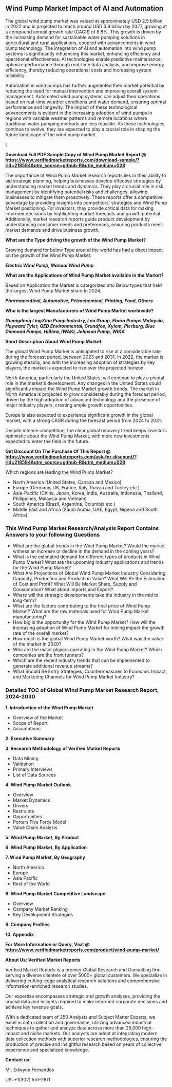 <h2>Wind Pump Market Impact of AI and Automation</h2><p>The global wind pump market was valued at approximately USD 2.5 billion in 2022 and is projected to reach around USD 3.8 billion by 2027, growing at a compound annual growth rate (CAGR) of 8.8%. This growth is driven by the increasing demand for sustainable water pumping solutions in agricultural and rural applications, coupled with advancements in wind pump technology. The integration of AI and automation into wind pump systems is significantly influencing this market, enhancing efficiency and operational effectiveness. AI technologies enable predictive maintenance, optimize performance through real-time data analysis, and improve energy efficiency, thereby reducing operational costs and increasing system reliability.</p><p>Automation in wind pumps has further augmented their market potential by reducing the need for manual intervention and improving overall system management. Automated wind pump systems can adjust their operations based on real-time weather conditions and water demand, ensuring optimal performance and longevity. The impact of these technological advancements is evident in the increasing adoption of wind pumps in regions with variable weather patterns and remote locations where traditional water pumping methods are less feasible. As these technologies continue to evolve, they are expected to play a crucial role in shaping the future landscape of the wind pump market.</p>t</p><p id="" class=""><strong>Download Full PDF Sample Copy of Wind Pump Market Report @ <a href="https://www.verifiedmarketreports.com/download-sample/?rid=218584&utm_source=github-R&utm_medium=028" target="_blank">https://www.verifiedmarketreports.com/download-sample/?rid=218584&utm_source=github-R&utm_medium=028</a></strong></p><p>The importance of&nbsp;Wind Pump Market research reports lies in their ability to aid strategic planning, helping businesses develop effective strategies by understanding market trends and dynamics. They play a crucial role in risk management by identifying potential risks and challenges, allowing businesses to mitigate them proactively. These reports offer a competitive advantage by providing insights into competitors' strategies and Wind Pump Market positioning. For investors, they provide critical data for making informed decisions by highlighting market forecasts and growth potential. Additionally, market research reports guide product development by understanding consumer needs and preferences, ensuring products meet market demands and drive business growth.</p><p><strong>What are the&nbsp;Type driving the growth of the Wind Pump Market?</strong></p><p id="" class="">Growing demand for below Type around the world has had a direct impact on the growth of the Wind Pump Market:</p><em><strong>Electric Wind Pump, Manual Wind Pump</strong></em></p><strong>What are the&nbsp;Applications&nbsp;of Wind Pump Market available in the Market?</strong></p><p id="" class="">Based on Application the Market is categorized into Below types that held the largest Wind Pump Market share In 2024.</p><em><strong>Pharmaceutical, Automotive, Petrochemical, Printing, Food, Others</strong></em></p><strong>Who is the largest Manufacturers of Wind Pump Market worldwide?</strong></p><p><em><strong>Guangdong LingXiao Pump Industry, Leo Group, Ebara Pumps Malaysia, Hayward Tyler, QED Environmental, Grundfos, Xylem, Pierburg, Blue Diamond Pumps, HiBlow, IWAKI, Johnson Pump, WIKA</strong></em></p><p id="" class=""><strong>Short Description About Wind Pump Market:</strong></p><p>The global Wind Pump Market is anticipated to rise at a considerable rate during the forecast period, between 2023 and 2031. In 2022, the market is growing steadily, and with the increasing adoption of strategies by key players, the market is expected to rise over the projected horizon.</p><p>North America, particularly the United States, will continue to play a pivotal role in the market's development. Any changes in the United States could significantly impact the Wind Pump Market growth trends. The market in North America is projected to grow considerably during the forecast period, driven by the high adoption of advanced technology and the presence of major industry players, creating ample growth opportunities.</p><p>Europe is also expected to experience significant growth in the global market, with a strong CAGR during the forecast period from 2024 to 2031.</p><p>Despite intense competition, the clear global recovery trend keeps investors optimistic about the Wind Pump Market, with more new investments expected to enter the field in the future.</p><p id="" class=""><strong>Get Discount On The Purchase Of This Report @ <a href="https://www.verifiedmarketreports.com/ask-for-discount/?rid=218584&utm_source=github-R&utm_medium=028" target="_blank">https://www.verifiedmarketreports.com/ask-for-discount/?rid=218584&utm_source=github-R&utm_medium=028</a></strong></p>Which regions are leading the Wind Pump Market?</p><ul><li>North America (United States, Canada and Mexico)</li><li>Europe (Germany, UK, France, Italy, Russia and Turkey etc.)</li><li>Asia-Pacific (China, Japan, Korea, India, Australia, Indonesia, Thailand, Philippines, Malaysia and Vietnam)</li><li>South America (Brazil, Argentina, Columbia etc.)</li><li>Middle East and Africa (Saudi Arabia, UAE, Egypt, Nigeria and South Africa)</li></ul><h3 id="" class="">This Wind Pump Market Research/Analysis Report Contains Answers to your following Questions</h3><ul><li>What are the global trends in the Wind Pump Market? Would the market witness an increase or decline in the demand in the coming years?</li><li>What is the estimated demand for different types of products in Wind Pump Market? What are the upcoming industry applications and trends for the Wind Pump Market?</li><li>What Are Projections of Global Wind Pump Market Industry Considering Capacity, Production and Production Value? What Will Be the Estimation of Cost and Profit? What Will Be Market Share, Supply and Consumption? What about imports and Export?</li><li>Where will the strategic developments take the industry in the mid to long-term?</li><li>What are the factors contributing to the final price of Wind Pump Market? What are the raw materials used for Wind Pump Market manufacturing?</li><li>How big is the opportunity for the Wind Pump Market? How will the increasing adoption of Wind Pump Market for mining impact the growth rate of the overall market?</li><li>How much is the global Wind Pump Market worth? What was the value of the market In 2020?</li><li>Who are the major players operating in the Wind Pump Market? Which companies are the front runners?</li><li>Which are the recent industry trends that can be implemented to generate additional revenue streams?</li><li>What Should Be Entry Strategies, Countermeasures to Economic Impact, and Marketing Channels for Wind Pump Market Industry?</li></ul><h3 id="" class="">Detailed TOC of Global Wind Pump Market Research Report, 2024-2030</h3><p id="" class=""><strong>1. Introduction of the Wind Pump Market</strong></p><ul><li>Overview of the Market</li><li>Scope of Report</li><li>Assumptions</li></ul><p id="" class=""><strong>2. Executive Summary</strong></p><p id="" class=""><strong>3. Research Methodology of Verified Market Reports</strong></p><ul><li>Data Mining</li><li>Validation</li><li>Primary Interviews</li><li>List of Data Sources</li></ul><p id="" class=""><strong>4. Wind Pump Market Outlook</strong></p><ul><li>Overview</li><li>Market Dynamics</li><li>Drivers</li><li>Restraints</li><li>Opportunities</li><li>Porters Five Force Model</li><li>Value Chain Analysis</li></ul><p id="" class=""><strong>5. Wind Pump Market, By Product</strong></p><p id="" class=""><strong>6. Wind Pump Market, By Application</strong></p><p id="" class=""><strong>7. Wind Pump Market, By Geography</strong></p><ul><li>North America</li><li>Europe</li><li>Asia Pacific</li><li>Rest of the World</li></ul><p id="" class=""><strong>8. Wind Pump Market Competitive Landscape</strong></p><ul><li>Overview</li><li>Company Market Ranking</li><li>Key Development Strategies</li></ul><p id="" class=""><strong>9. Company Profiles</strong></p><p id="" class=""><strong>10. Appendix</strong></p><p id="" class=""><strong>For More Information or Query, Visit @ <a href="https://www.verifiedmarketreports.com/product/wind-pump-market/" target="_blank">https://www.verifiedmarketreports.com/product/wind-pump-market/</a></strong></p><p id="" class=""><strong>About Us: Verified Market Reports</strong></p><p id="" class="">Verified Market Reports is a premier Global Research and Consulting firm serving a diverse clientele of over 5000+ global customers. We specialize in delivering cutting-edge analytical research solutions and comprehensive information-enriched research studies.</p><p id="" class="">Our expertise encompasses strategic and growth analyses, providing the crucial data and insights required to make informed corporate decisions and achieve key revenue goals.</p><p id="" class="">With a dedicated team of 250 Analysts and Subject Matter Experts, we excel in data collection and governance, utilizing advanced industrial techniques to gather and analyze data across more than 25,000 high-impact and niche markets. Our analysts are adept at integrating modern data collection methods with superior research methodologies, ensuring the production of precise and insightful research based on years of collective experience and specialized knowledge.</p><p id="" class=""><strong>Contact us:</strong></p><p id="" class="">Mr. Edwyne Fernandes</p><p id="" class="">US: +1(302) 551-2611</p>